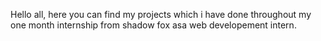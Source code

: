 Hello all, here you can find my projects which i have done throughout my one month internship from shadow fox asa web developement intern.
